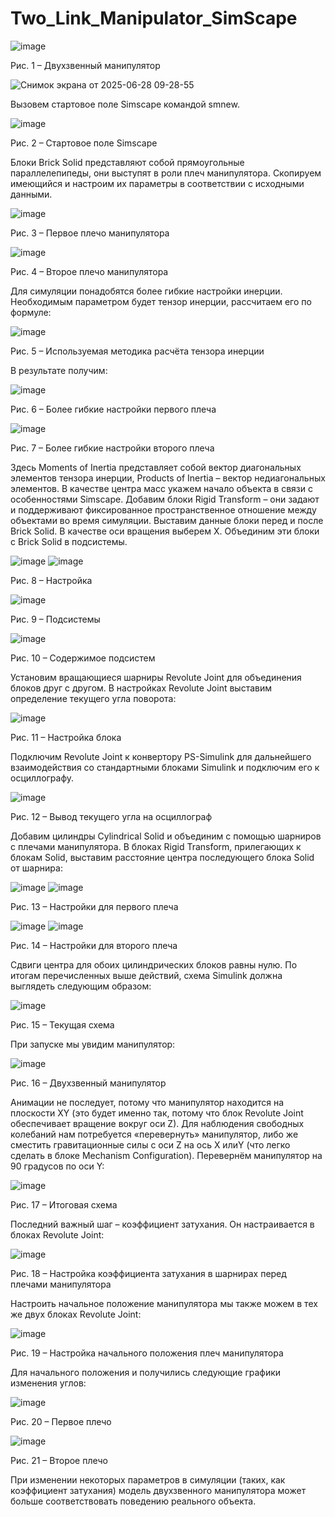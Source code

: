 # Two_Link_Manipulator_SimScape

![image](https://github.com/user-attachments/assets/3ca66b1e-6388-4142-a377-134cea78dbaa)

Рис. 1 – Двухзвенный манипулятор

![Снимок экрана от 2025-06-28 09-28-55](https://github.com/user-attachments/assets/afe60e56-0fbf-46cd-949d-d01bbcb0f5f6)

Вызовем стартовое поле Simscape командой smnew.

![image](https://github.com/user-attachments/assets/e176b086-20a7-4384-9f4b-d3d1307ecff3)

Рис. 2 – Стартовое поле Simscape

Блоки Brick Solid представляют собой прямоугольные параллелепипеды, они выступят в роли плеч манипулятора. Скопируем имеющийся и настроим их параметры в соответствии с исходными данными.

![image](https://github.com/user-attachments/assets/4e4f19f9-6db0-4bc1-9341-485c04cc249e)

Рис. 3 – Первое плечо манипулятора

![image](https://github.com/user-attachments/assets/7e531917-cc64-44cf-8637-75018a243e4f)

Рис. 4 – Второе плечо манипулятора

Для симуляции понадобятся более гибкие настройки инерции. Необходимым параметром будет тензор инерции, рассчитаем его по формуле:

![image](https://github.com/user-attachments/assets/da8cd9b9-c6c9-478c-abe8-6d9013e8dc1e)

Рис. 5 – Используемая методика расчёта тензора инерции

В результате получим:

![image](https://github.com/user-attachments/assets/32fe9dfa-ef13-4c9d-8558-93e7f9879936)

Рис. 6 – Более гибкие настройки первого плеча

![image](https://github.com/user-attachments/assets/1d434b60-6a70-4f1e-ac23-715cd0c7b3d9)

Рис. 7 – Более гибкие настройки второго плеча

Здесь Moments of Inertia представляет собой вектор диагональных элементов тензора инерции, Products of Inertia – вектор недиагональных элементов.
В качестве центра масс укажем начало объекта в связи с особенностями Simscape.
Добавим блоки Rigid Transform – они задают и поддерживают фиксированное пространственное отношение между объектами во время симуляции. Выставим данные блоки перед и после Brick Solid. В качестве оси вращения выберем X. Объединим эти блоки с Brick Solid в подсистемы.

![image](https://github.com/user-attachments/assets/d589f531-1b41-468d-aeb7-fee4d2474983) ![image](https://github.com/user-attachments/assets/bd1f322b-117b-4e07-ae44-eee073782be0)

Рис. 8 – Настройка

![image](https://github.com/user-attachments/assets/e222f8e9-f84c-47e0-a715-76a6fc4b8a65)

Рис. 9 – Подсистемы

![image](https://github.com/user-attachments/assets/b1a2f4d2-7441-46bb-a0a4-2ad42504a70c)

Рис. 10 – Содержимое подсистем

Установим вращающиеся шарниры Revolute Joint для объединения блоков друг с другом. В настройках Revolute Joint выставим определение текущего угла поворота:

![image](https://github.com/user-attachments/assets/598ec5e7-4d4b-47a3-a458-0ec9f0ed06f1)

Рис. 11 – Настройка блока

Подключим Revolute Joint к конвертору PS-Simulink для дальнейшего взаимодействия со стандартными блоками Simulink и подключим его к осциллографу.

![image](https://github.com/user-attachments/assets/f9cd7415-486c-41b0-99ee-adae73e30691)

Рис. 12 – Вывод текущего угла на осциллограф

Добавим цилиндры Cylindrical Solid и объединим с помощью шарниров с плечами манипулятора. В блоках Rigid Transform, прилегающих к блокам Solid, выставим расстояние центра последующего блока Solid от шарнира:

![image](https://github.com/user-attachments/assets/bb87370f-8074-403c-a2ed-3b17fb5bb6ca) ![image](https://github.com/user-attachments/assets/35b4afc3-e539-444e-9145-814425182713)

Рис. 13 – Настройки для первого плеча

![image](https://github.com/user-attachments/assets/a1b07c2d-8c64-4527-b2c5-1d1881b2ac85) ![image](https://github.com/user-attachments/assets/03b82152-391c-49de-81a1-047f88f23cd9)

Рис. 14 – Настройки для второго плеча

Сдвиги центра для обоих цилиндрических блоков равны нулю.
По итогам перечисленных выше действий, схема Simulink должна выглядеть следующим образом:

![image](https://github.com/user-attachments/assets/9278e721-ae00-4bbf-b539-ba3a8927b550)

Рис. 15 – Текущая схема

При запуске мы увидим манипулятор:

![image](https://github.com/user-attachments/assets/3b910a16-11e9-474a-b8c4-35ceef5769cf)

Рис. 16 – Двухзвенный манипулятор

Анимации не последует, потому что манипулятор находится на плоскости XY (это будет именно так, потому что блок Revolute Joint обеспечивает вращение вокруг оси Z).
Для наблюдения свободных колебаний нам потребуется «перевернуть» манипулятор, либо же сместить гравитационные силы с оси Z на ось X илиY (что легко сделать в блоке Mechanism Configuration). Перевернём манипулятор на 90 градусов по оси Y:

![image](https://github.com/user-attachments/assets/f9581f25-fac3-48f3-ad5f-7656860aa960)

Рис. 17 – Итоговая схема

Последний важный шаг – коэффициент затухания. Он настраивается в блоках Revolute Joint:

![image](https://github.com/user-attachments/assets/023eb33e-afb6-49bf-b184-018b9b19355f)

Рис. 18 – Настройка коэффициента затухания в шарнирах перед плечами манипулятора

Настроить начальное положение манипулятора мы также можем в тех же двух блоках Revolute Joint:

![image](https://github.com/user-attachments/assets/c62f2e46-8deb-4fb4-a152-c71878ded135)

Рис. 19 – Настройка начального положения плеч манипулятора

Для начального положения  и  получились следующие графики изменения углов:

![image](https://github.com/user-attachments/assets/0c6260a1-925b-4088-ab5f-5647d377639f)

Рис. 20 – Первое плечо

![image](https://github.com/user-attachments/assets/6eef09d6-714f-4b8a-b956-46e1c5fc496f)

Рис. 21 – Второе плечо

При изменении некоторых параметров в симуляции (таких, как коэффициент затухания) модель двухзвенного манипулятора может больше соответствовать поведению реального объекта.
